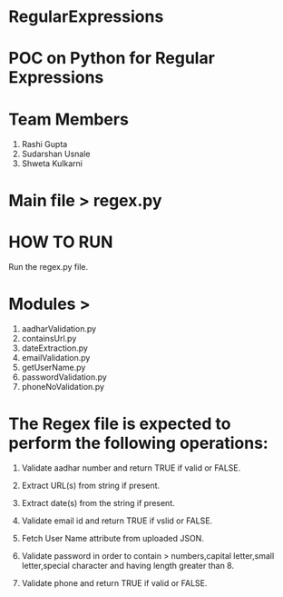 # RegularExpressions

# POC on Python for Regular Expressions

# Team Members

1. Rashi Gupta
2. Sudarshan Usnale
3. Shweta Kulkarni

# Main file > regex.py

# HOW TO RUN

Run the regex.py file.

# Modules >

1. aadharValidation.py
2. containsUrl.py
3. dateExtraction.py
4. emailValidation.py
5. getUserName.py
6. passwordValidation.py
7. phoneNoValidation.py

# The Regex file is expected to perform the following operations:

1. Validate aadhar number and return TRUE if valid or FALSE.

2. Extract URL(s) from string if present.

3. Extract date(s) from the string if present.

4. Validate email id and return TRUE if vslid or FALSE.

5. Fetch User Name attribute from uploaded JSON.

6. Validate password in order to contain > numbers,capital letter,small letter,special character and having length greater than 8.

7. Validate phone and return TRUE if valid or FALSE.
